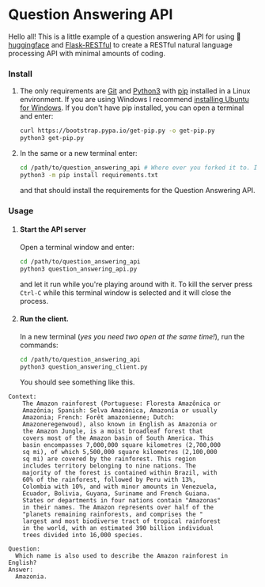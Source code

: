 # Question Answering API

Hello all! This is a little example of a question answering API for using :hugs: [huggingface](https://huggingface.co/) and [Flask-RESTful](https://flask-restful.readthedocs.io/en/latest/index.html) to create a RESTful natural language processing API with minimal amounts of coding.

### Install
1. The only requirements are [Git](https://www.digitalocean.com/community/tutorials/how-to-install-git-on-ubuntu-20-04) and [Python3](https://docs.python-guide.org/starting/install3/linux/) with [pip](https://pip.pypa.io/en/stable/installing/) installed in a Linux environment. If you are using Windows I recommend [installing Ubuntu for Windows](https://ubuntu.com/tutorials/ubuntu-on-windows). If you don't have pip installed, you can open a terminal and enter:
    ```bash
    curl https://bootstrap.pypa.io/get-pip.py -o get-pip.py
    python3 get-pip.py
    ```
2. In the same or a new terminal enter:
    ```bash
    cd /path/to/question_answering_api # Where ever you forked it to. I don't know!
    python3 -m pip install requirements.txt
    ```
    and that should install the requirements for the Question Answering API.

### Usage
1. #### Start the API server  
    Open a terminal window and enter:
    ```bash
    cd /path/to/question_answering_api
    python3 question_answering_api.py
    ```
    and let it run while you're playing around with it. To kill the server press `Ctrl-C` while this terminal window is selected and it will close the process.
2. #### Run the client.
    In a new terminal (_yes you need two open at the same time!_), run the commands:
    ```bash
    cd /path/to/question_answering_api
    python3 question_answering_client.py
    ```

    You should see something like this.
```
Context:
    The Amazon rainforest (Portuguese: Floresta Amazônica or
    Amazônia; Spanish: Selva Amazónica, Amazonía or usually
    Amazonia; French: Forêt amazonienne; Dutch:
    Amazoneregenwoud), also known in English as Amazonia or
    the Amazon Jungle, is a moist broadleaf forest that
    covers most of the Amazon basin of South America. This
    basin encompasses 7,000,000 square kilometres (2,700,000
    sq mi), of which 5,500,000 square kilometres (2,100,000
    sq mi) are covered by the rainforest. This region
    includes territory belonging to nine nations. The
    majority of the forest is contained within Brazil, with
    60% of the rainforest, followed by Peru with 13%,
    Colombia with 10%, and with minor amounts in Venezuela,
    Ecuador, Bolivia, Guyana, Suriname and French Guiana.
    States or departments in four nations contain "Amazonas"
    in their names. The Amazon represents over half of the
    "planets remaining rainforests, and comprises the "
    largest and most biodiverse tract of tropical rainforest
    in the world, with an estimated 390 billion individual
    trees divided into 16,000 species.

Question:
  Which name is also used to describe the Amazon rainforest in English?
Answer:
  Amazonia.
```
